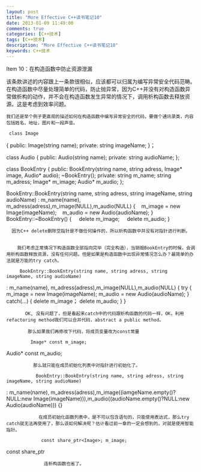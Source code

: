 ```yaml
---
layout: post
title: "More Effective C++读书笔记10"
date: 2013-01-09 11:49:00 
comments: true
categories: [C++技术]
tags: [C++技术]
description: "More Effective C++读书笔记10"
keywords: C++技术
---
```



 
  Item 10：在构造函数中防止资源泄漏
 
 
  
   该条款讲述的内容跟上一条款很相似，应该都可以归属为编写异常安全代码范畴。在构造函数中尽量处理简单的代码，防止抛异常，因为C++并没有对构造函数异常做析构的动作，并不会在构造函数发生异常的情况下，调用析构函数去释放资源。这是考虑到效率问题。
   
    我们还是举个例子更直观的描述如何在构造函数中编写异常安全的代码，要做个通讯录类，内容包括姓名，地址，图片和一段声音。
    
     class Image
{
public:
    Image(string name);
private:
    string imageName;
}；

class Audio
{
public:
    Audio(string name);
private:
    string audioName;
};

class BookEntry
{
public:
    BookEntry(string name, string adress, Image* image, Audio* audio);
    ~BookEntry();
private:
    string m_name;
    string m_adress;
    Image* m_image;
    Audio* m_audio;
};

BookEntry::BookEntry(string name, string adress, string imageName, string audioName)
: m_name(name), m_adress(adress),m_image(NULL),m_audio(NULL)
{
   m_image = new Image(imageName);
   m_audio = new Audio(audioName);
}
BookEntry::~BookEntry()
{
    delete m_image;
    delete m_audio;
}

     
      因为C++ delete删除空指针是不做任何操作的，所以析构函数中并没有对指针进行判断。
      
       
        我们考虑正常情况下构造函数全部指向完毕（完全构造），当销毁BookEntry的时候，会调用析构函数释放资源，没有任何问题。但是如果是构造函数中出现异常情况怎么办？最简单的办法就是万能的try catch。
        
         BookEntry::BookEntry(string name, string adress, string imageName, string audioName)
: m_name(name), m_adress(adress),m_image(NULL),m_audio(NULL)
{
    try
    {
        m_image = new Image(imageName);
        m_audio = new Audio(audioName);
    }
    catch(...)
    {
        delete m_image；
        delete m_audio;
    }
}
         
          
           OK, 没有问题了，但是看起来catch中的代码跟析构函数的代码一样，OK，利用refactoring method我们可以合并代码，abstract a public method。
           
            那么如果我们再修改下代码，将成员变量改为const常量
            
             Image* const m_image;
Audio* const m_audio;
             
              那么就只能在成员初始化列表中对指针进行初始化了。
              
               BookEntry::BookEntry(string name, string adress, string imageName, string audioName)
: m_name(name), m_adress(adress),m_image((iamgeName.empty()?NULL:new Image(imageName))),m_audio((audioName.empty()?NULL:new Audio(audioName)))
{}
               
                在成员初始化函数列表中，是不可以包含语句的，只能使用表达式，那么try catch就无法再使用了，那么该如何解决呢？估计看过前一章的一定会想到的，对就是使用智能指针。
                
                 const share_ptr<Image>; m_image;
const share_ptr<Audio>; m_audio;
BookEntry::BookEntry(string name, string adress, string imageName, string audioName)
: m_name(name), m_adress(adress),m_image((iamgeName.empty()?NULL:new Image(imageName))),m_audio((audioName.empty()?NULL:new Audio(audioName)))
{
}
BookEntry::~BookEntry()
{
}
                 
                  连析构函数也省了。
                 
                
               
              
             
            
           
          
         
        
       
      
     
    
   
  
 


